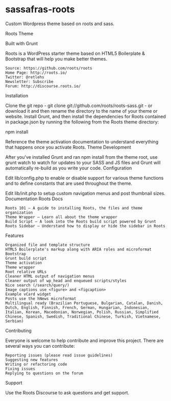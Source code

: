 sassafras-roots
===============

Custom Wordpress theme based on roots and sass.

Roots Theme

Built with Grunt

Roots is a WordPress starter theme based on HTML5 Boilerplate & Bootstrap that will help you make better themes.

    Source: https://github.com/roots/roots
    Home Page: http://roots.io/
    Twitter: @retlehs
    Newsletter: Subscribe
    Forum: http://discourse.roots.io/

Installation

Clone the git repo - git clone git://github.com/roots/roots-sass.git - or download it and then rename the directory to the name of your theme or website. Install Grunt, and then install the dependencies for Roots contained in package.json by running the following from the Roots theme directory:

npm install

Reference the theme activation documentation to understand everything that happens once you activate Roots.
Theme Development

After you've installed Grunt and ran npm install from the theme root, use grunt watch to watch for updates to your SASS and JS files and Grunt will automatically re-build as you write your code.
Configuration

Edit lib/config.php to enable or disable support for various theme functions and to define constants that are used throughout the theme.

Edit lib/init.php to setup custom navigation menus and post thumbnail sizes.
Documentation
Roots Docs

    Roots 101 — A guide to installing Roots, the files and theme organization
    Theme Wrapper — Learn all about the theme wrapper
    Build Script — A look into the Roots build script powered by Grunt
    Roots Sidebar — Understand how to display or hide the sidebar in Roots

Features

    Organized file and template structure
    HTML5 Boilerplate's markup along with ARIA roles and microformat
    Bootstrap
    Grunt build script
    Theme activation
    Theme wrapper
    Root relative URLs
    Cleaner HTML output of navigation menus
    Cleaner output of wp_head and enqueued scripts/styles
    Nice search (/search/query/)
    Image captions use <figure> and <figcaption>
    Example vCard widget
    Posts use the hNews microformat
    Multilingual ready (Brazilian Portuguese, Bulgarian, Catalan, Danish, Dutch, English, Finnish, French, German, Hungarian, Indonesian, Italian, Korean, Macedonian, Norwegian, Polish, Russian, Simplified Chinese, Spanish, Swedish, Traditional Chinese, Turkish, Vietnamese, Serbian)

Contributing

Everyone is welcome to help contribute and improve this project. There are several ways you can contribute:

    Reporting issues (please read issue guidelines)
    Suggesting new features
    Writing or refactoring code
    Fixing issues
    Replying to questions on the forum

Support

Use the Roots Discourse to ask questions and get support.
